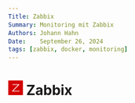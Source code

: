 ```yaml
---
Title: Zabbix
Summary: Monitoring mit Zabbix
Authors: Johann Hahn
Date:    September 26, 2024
tags: [zabbix, docker, monitoring]
---
```


# <img src="../../../assets/logos/zabbix.png" width="30" height="30" /> Zabbix
